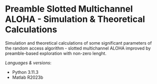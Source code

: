 # Preamble Slotted Multichannel ALOHA - Simulation & Theoretical Calculations

Simulation and theoretical calculations of some significant parameters of the 
random access algorithm - slotted multichannel ALOHA improved by preamble-based
exploration with non-zero lenght.

*Languages & versions*:
- Python 3.11.3
- Matlab R2023b
